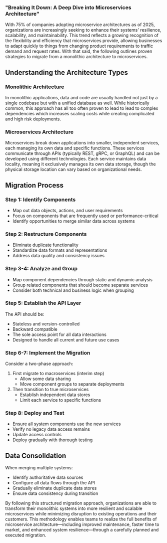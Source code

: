 ### "Breaking It Down: A Deep Dive into Microservices Architecture"

With 75% of companies adopting microservice architectures as of 2025, organizations are increasingly seeking to enhance their systems' resilience, scalability, and maintainability. This trend reflects a growing recognition of the flexibility and efficiency that microservices provide, allowing businesses to adapt quickly to things from changing product requirements to traffic demand and request rates. With that said, the following outlines proven strategies to migrate from a monolithic architecture to microservices.

## Understanding the Architecture Types

### Monolithic Architecture
In monolithic applications, data and code are usually handled not just by a single codebase but with a unified database as well. While historically common, this approach has all too often proven to lead to lead to complex dependencies which increases scaling costs while creating complicated and high risk deployments.

### Microservices Architecture
Microservices break down applications into smaller, independent services, each managing its own data and specific functions. These services communicate through APIs (typically REST, gRPC, or GraphQL) and can be developed using different technologies. Each service maintains data locality, meaning it exclusively manages its own data storage, though the physical storage location can vary based on organizational needs.

## Migration Process

### Step 1: Identify Components
- Map out data objects, actions, and user requirements
- Focus on components that are frequently used or performance-critical
- Identify opportunities to merge similar data across systems

### Step 2: Restructure Components
- Eliminate duplicate functionality
- Standardize data formats and representations
- Address data quality and consistency issues

### Step 3-4: Analyze and Group
- Map component dependencies through static and dynamic analysis
- Group related components that should become separate services
- Consider both technical and business logic when grouping

### Step 5: Establish the API Layer
The API should be:
- Stateless and version-controlled
- Backward compatible
- The sole access point for all data interactions
- Designed to handle all current and future use cases

### Step 6-7: Implement the Migration
Consider a two-phase approach:
1. First migrate to macroservices (interim step)
   - Allow some data sharing
   - Move component groups to separate deployments
2. Then transition to true microservices
   - Establish independent data stores
   - Limit each service to specific functions

### Step 8: Deploy and Test
- Ensure all system components use the new services
- Verify no legacy data access remains
- Update access controls
- Deploy gradually with thorough testing

## Data Consolidation
When merging multiple systems:
- Identify authoritative data sources
- Configure all data flows through the API
- Gradually eliminate duplicate data stores
- Ensure data consistency during transition

By following this structured migration approach, organizations are able to transform their monolithic systems into more resilient and scalable microservices while minimizing disruption to existing operations and their customers. This methodology enables teams to realize the full benefits of microservice architecture—including improved maintenance, faster time to market, and enhanced system resilience—through a carefully planned and executed migration. 
